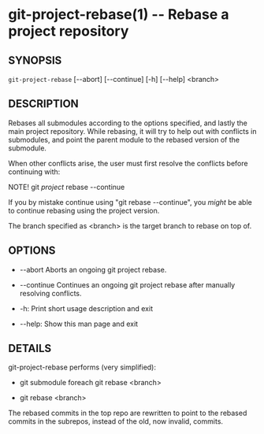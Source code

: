 git-project-rebase(1) -- Rebase a project repository
====================================================

## SYNOPSIS

`git-project-rebase` [--abort] [--continue] [-h] [--help] &lt;branch&gt; 

## DESCRIPTION

Rebases all submodules according to the options specified, and lastly the main project repository.
While rebasing, it will try to help out with conflicts in submodules,  and point the parent module
to the rebased version of the submodule.

When other conflicts arise, the user must first resolve the conflicts before continuing with:

NOTE!
git *project* rebase --continue

If you by mistake continue using "git rebase --continue", you *might* be able to continue rebasing using the project
version.

The branch specified as &lt;branch&gt; is the target branch to rebase on top of.

## OPTIONS

  * --abort
    Aborts an ongoing git project rebase.

  * --continue
    Continues an ongoing git project rebase after manually resolving conflicts.

  * -h:
    Print short usage description and exit

  * --help:
    Show this man page and exit


## DETAILS

git-project-rebase performs (very simplified):

  * git submodule foreach git rebase &lt;branch&gt;

  * git rebase &lt;branch&gt;

The rebased commits in the top repo are rewritten to point
to the rebased commits in the subrepos, instead of the old, now invalid, commits.